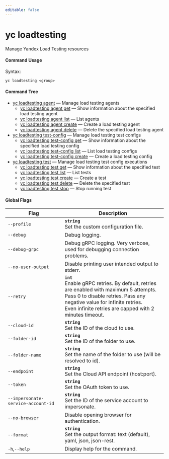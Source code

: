 ```yaml
---
editable: false
---
```


# yc loadtesting

Manage Yandex Load Testing resources

#### Command Usage

Syntax: 

`yc loadtesting <group>`

#### Command Tree

- [yc loadtesting agent](agent/index.md) — Manage load testing agents
	- [yc loadtesting agent get](agent/get.md) — Show information about the specified load testing agent
	- [yc loadtesting agent list](agent/list.md) — List agents
	- [yc loadtesting agent create](agent/create.md) — Create a load testing agent
	- [yc loadtesting agent delete](agent/delete.md) — Delete the specified load testing agent
- [yc loadtesting test-config](test-config/index.md) — Manage load testing test configs
	- [yc loadtesting test-config get](test-config/get.md) — Show information about the specified load testing config
	- [yc loadtesting test-config list](test-config/list.md) — List load testing configs
	- [yc loadtesting test-config create](test-config/create.md) — Create a load testing config
- [yc loadtesting test](test/index.md) — Manage load testing test config executions
	- [yc loadtesting test get](test/get.md) — Show information about the specified test
	- [yc loadtesting test list](test/list.md) — List tests
	- [yc loadtesting test create](test/create.md) — Create a test
	- [yc loadtesting test delete](test/delete.md) — Delete the specified test
	- [yc loadtesting test stop](test/stop.md) — Stop running test

#### Global Flags

| Flag | Description |
|----|----|
|`--profile`|<b>`string`</b><br/>Set the custom configuration file.|
|`--debug`|Debug logging.|
|`--debug-grpc`|Debug gRPC logging. Very verbose, used for debugging connection problems.|
|`--no-user-output`|Disable printing user intended output to stderr.|
|`--retry`|<b>`int`</b><br/>Enable gRPC retries. By default, retries are enabled with maximum 5 attempts.<br/>Pass 0 to disable retries. Pass any negative value for infinite retries.<br/>Even infinite retries are capped with 2 minutes timeout.|
|`--cloud-id`|<b>`string`</b><br/>Set the ID of the cloud to use.|
|`--folder-id`|<b>`string`</b><br/>Set the ID of the folder to use.|
|`--folder-name`|<b>`string`</b><br/>Set the name of the folder to use (will be resolved to id).|
|`--endpoint`|<b>`string`</b><br/>Set the Cloud API endpoint (host:port).|
|`--token`|<b>`string`</b><br/>Set the OAuth token to use.|
|`--impersonate-service-account-id`|<b>`string`</b><br/>Set the ID of the service account to impersonate.|
|`--no-browser`|Disable opening browser for authentication.|
|`--format`|<b>`string`</b><br/>Set the output format: text (default), yaml, json, json-rest.|
|`-h`,`--help`|Display help for the command.|
